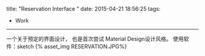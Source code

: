 title: "Reservation Interface  "
date: 2015-04-21 18:56:25
tags:
- Work

---
一个关于预定的界面设计，
也是首次尝试 Material Design设计风格。
使用软件：sketch
{% asset_img RESERVATION.JPG%}




